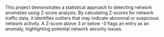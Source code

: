This project demonstrates a statistical approach to detecting network anomalies using Z-score analysis. By calculating Z-scores for network traffic data, it identifies outliers that may indicate abnormal or suspicious network activity. A Z-score above 3 or below -3 flags an entry as an anomaly, highlighting potential network security issues.
